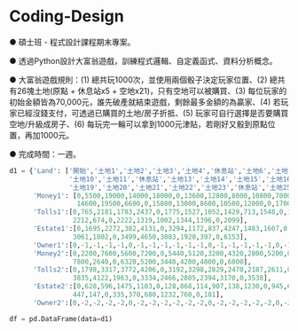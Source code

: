 # Coding-Design

● 碩士班 - 程式設計課程期末專案。

● 透過Python設計大富翁遊戲，訓練程式邏輯、自定義函式、資料分析概念。

● 大富翁遊戲規則：(1) 總共玩1000次，並使用兩個骰子決定玩家位置、(2) 總共有26塊土地(原點 + 休息站x5 + 空地x21)，只有空地可以被購買、(3) 每位玩家的初始金額皆為70,000元，誰先破產就結束遊戲，剩餘最多金額的為贏家、(4) 若玩家已經沒錢支付，可透過已購買的土地/房子折抵、(5) 玩家可自行選擇是否要購買空地/升級成房子、(6) 每玩完一輪可以拿到1000元津貼，若剛好又骰到原點位置，再加1000元。  

● 完成時間：一週。



```python
d1 = {'Land': ['開始','土地1','土地2','土地3','土地4','休息站','土地6','土地7','土地8','土地9',\
               '土地10','土地11','休息站','土地13','土地14','土地15','土地16','土地17','休息站',\
               '土地19','土地20','土地21','土地22','土地23','休息站','土地25'], 
      'Money1': [0,5500,19000,14000,18000,0,13600,12800,8000,10800,7000,13000,0,11000,6000,\
                 14600,19500,6600,0,15800,13000,8600,10500,12000,0,17000],
      'Tolls1':[0,765,2181,1783,2437,0,1775,1527,1052,1429,713,1548,0,1381,653,1844,\
                2212,674,0,2222,1319,1002,1344,1396,0,2099],
      'Estate1':[0,1695,2272,382,4131,0,3294,1172,837,4247,1483,1607,0,4002,856,2700,\
                3061,1802,0,3499,4650,3083,1920,397,0,6153],
      'Owner1':[0,-1,-1,-1,-1,0,-1,-1,-1,-1,-1,-1,0,-1,-1,-1,-1,-1,0,-1,-1,-1,-1,-1,0,-1],
      'Money2':[0,2200,7600,5600,7200,0,5440,5120,3200,4320,2800,5200,0,4400,2400,5840,\
                7800,2640,0,6320,5200,3440,4200,4800,0,6800],
      'Tolls2':[0,1798,3317,3772,4206,0,3192,3298,2829,2470,2187,2611,0,2546,2223,\
                3835,4122,1963,0,3334,2466,2805,2394,3170,0,3538],
      'Estate2':[0,628,596,1475,1103,0,128,868,114,907,138,1230,0,945,664,579,\
                447,147,0,335,370,680,1232,760,0,181],
      'Owner2':[0,-2,-2,-2,-2,0,-2,-2,-2,-2,-2,-2,0,-2,-2,-2,-2,-2,0,-2,-2,-2,-2,-2,0,-2]}

df = pd.DataFrame(data=d1)
```


